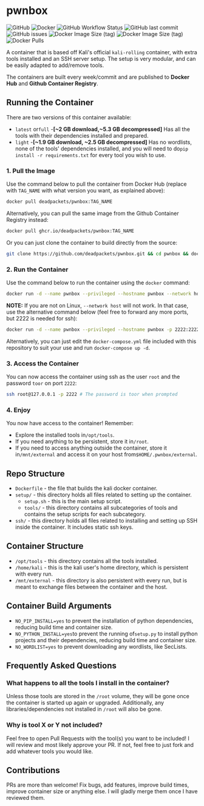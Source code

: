 # pwnbox

<p align="center">

![GitHub](https://img.shields.io/github/license/deadpackets/pwnbox) ![Docker](https://badges.aleen42.com/src/docker.svg) ![GitHub Workflow Status](https://img.shields.io/github/workflow/status/deadpackets/pwnbox/build-pwnbox-on-commit) ![GitHub last commit](https://img.shields.io/github/last-commit/deadpackets/pwnbox) ![GitHub issues](https://img.shields.io/github/issues/deadpackets/pwnbox) ![Docker Image Size (tag)](https://img.shields.io/docker/image-size/deadpackets/pwnbox/full?label=pwnbox%3Afull) ![Docker Image Size (tag)](https://img.shields.io/docker/image-size/deadpackets/pwnbox/light?label=pwnbox%3Alight) ![Docker Pulls](https://img.shields.io/docker/pulls/deadpackets/pwnbox)

</p>


A container that is based off Kali's official `kali-rolling` container, with extra tools installed and an SSH server setup. The setup is very modular, and can be easily adapted to add/remove tools.

The containers are built every week/commit and are published to **Docker Hub** and **Github Container Registry**.

## Running the Container

There are two versions of this container available:

* `latest` or`full` -**[~2 GB download,~5.3 GB decompressed]** Has all the tools with their dependencies installed and prepared.
* `light` -**[~1.9 GB download, ~2.5 GB decompressed]** Has no wordlists, none of the tools' dependencies installed, and you will need to do`pip install -r requirements.txt` for every tool you wish to use.

### 1. Pull the Image

Use the command below to pull the container from Docker Hub (replace with `TAG_NAME` with what version you want, as explained above):

```bash
docker pull deadpackets/pwnbox:TAG_NAME
```

Alternatively, you can pull the same image from the Github Container Registry instead:

```bash
docker pull ghcr.io/deadpackets/pwnbox:TAG_NAME
```

Or you can just clone the container to build directly from the source:

```bash
git clone https://github.com/deadpackets/pwnbox.git && cd pwnbox && docker build . -t pwnbox:local-build # You can potentially add build arguments here (see below)
```

### 2. Run the Container

Use the command below to run the container using the `docker` command:

```bash
docker run -d --name pwnbox --privileged --hostname pwnbox --network host -v $HOME/.pwnbox/home:/root -v $HOME/.pwnbox/external:/mnt/external deadpackets/pwnbox:TAG_NAME
```

**NOTE:** If you are not on Linux, `--network host` will not work. In that case, use the alternative command below (feel free to forward any more ports, but 2222 is needed for ssh):

```bash
docker run -d --name pwnbox --privileged --hostname pwnbox -p 2222:2222 -p 9000-9010:9000-9010 -v $HOME/.pwnbox/home:/root -v $HOME/.pwnbox/external:/mnt/external deadpackets/pwnbox:TAG_NAME
```

Alternatively, you can just edit the `docker-compose.yml` file included with this repository to suit your use and run `docker-compose up -d`.

### 3. Access the Container

You can now access the container using ssh as the user `root` and the password `toor` on port `2222`:

```bash
ssh root@127.0.0.1 -p 2222 # The password is toor when prompted
```

### 4. Enjoy

You now have access to the container! Remember:

* Explore the installed tools in`/opt/tools`.
* If you need anything to be persistent, store it in`/root`.
* If you need to access anything outside the container, store it in`/mnt/external` and access it on your host from`$HOME/.pwnbox/external`.

## Repo Structure

* `Dockerfile` - the file that builds the kali docker container.
* `setup/` - this directory holds all files related to setting up the container.
  * `setup.sh` - this is the main setup script.
  * `tools/` - this directory contains all subcategories of tools and contains the setup scripts for each subcategory.
* `ssh/` - this directory holds all files related to installing and setting up SSH inside the container. It includes static ssh keys.

## Container Structure

* `/opt/tools` - this directory contains all the tools installed.
* `/home/kali` - this is the kali user's home directory, which is persistent with every run.
* `/mnt/external` - this directory is also persistent with every run, but is meant to exchange files between the container and the host.

## Container Build Arguments

* `NO_PIP_INSTALL=yes` to prevent the installation of python dependencies, reducing build time and container size.
* `NO_PYTHON_INSTALL=yes`to prevent the running of`setup.py` to install python projects and their dependencies, reducing build time and container size.
* `NO_WORDLIST=yes` to prevent downloading any wordlists, like SecLists.

## Frequently Asked Questions

### What happens to all the tools I install in the container?

Unless those tools are stored in the `/root` volume, they will be gone once the container is started up again or upgraded. Additionally, any libraries/dependencies not installed in `/root` will also be gone.

### Why is tool X or Y not included?

Feel free to open Pull Requests with the tool(s) you want to be included! I will review and most likely approve your PR. If not, feel free to just fork and add whatever tools you would like.

## Contributions

PRs are more than welcome! Fix bugs, add features, improve build times, improve container size or anything else. I will gladly merge them once I have reviewed them.

